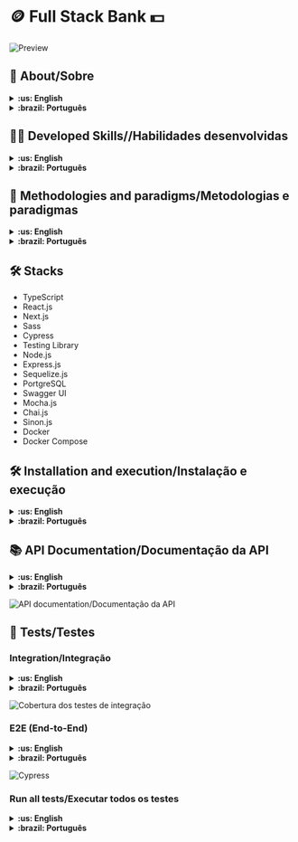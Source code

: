 # :coin: Full Stack Bank :dollar:

![Preview](./screenshots/login.png)

## :page_with_curl: About/Sobre

<details>
  <summary markdown="span"><strong>:us: English</strong></summary><br />

Full stack digital wallet application developed in Next.js and Node.js with TypeScript and built with Docker.

**Note:** the application is currently only in Brazilian Portuguese, I want to add an English translation soon.
<br />
</details>

<details>
  <summary markdown="span"><strong>:brazil: Português</strong></summary><br />

Aplicação full stack dockerizada de carteira digital desenvolvida em Next.js e Node.js com TypeScript.
<br />
</details>

## :man_technologist: Developed Skills//Habilidades desenvolvidas

<details>
  <summary markdown="span"><strong>:us: English</strong></summary><br />

* Develop a frontend application with the Netx.js framework and TypeScript
* Use Sass and CSS Modules for frontend styling
* Develop a RESTful API in Node.js with Express.js and TypeScript
* Use an ORM
* Use a PostgreSQL database
* Document the API with Open API and the Swagger UI framework
* Implement backend integration tests using Mocha.js, Chai.js and Sinon.js with 100% coverage
* implement E2E tests with the Cypress framework in conjunction with the Testing Library
* Dockerize the application using Docker Compose
<br />
</details>

<details>
  <summary markdown="span"><strong>:brazil: Português</strong></summary><br />

* Desenvolver uma aplicação frontend com o framework Netx.js e TypeScript
* Utilizar Sass e CSS Modules para a estilização do frontend
* Desenvolver uma API RESTful em Node.js com Express.js e TypeScript
* Utilizar um ORM
* Utilizar um banco de dados PostgreSQL
* Documentar a API com Open API e o framework Swagger UI
* Implementar testes de integração no backend utilizando Mocha.js, Chai.js e Sinon.js com 100% de cobertura
* mplementar testes E2E com o framework Cypress em conjunto com a Testing Library
* Dockerizar a aplicação utilizando Docker Compose
<br />
</details>

## :memo: Methodologies and paradigms/Metodologias e paradigmas

<details>
  <summary markdown="span"><strong>:us: English</strong></summary><br />

* Mobile First
* BEM (Block-Element-Modifier) ​​in CSS
* Object-Oriented Programming (OOP)
* SOLID Principles
<br />
</details>

<details>
  <summary markdown="span"><strong>:brazil: Português</strong></summary><br />

* Mobile First
* Padrão BEM (Block-Element-Modifier) no CSS
* Programação Orientada a Objetos (POO)
* Princípios de SOLID
<br />
</details>

## :hammer_and_wrench: Stacks

* TypeScript
* React.js
* Next.js
* Sass
* Cypress
* Testing Library
* Node.js
* Express.js
* Sequelize.js
* PortgreSQL
* Swagger UI
* Mocha.js
* Chai.js
* Sinon.js
* Docker
* Docker Compose

## :hammer_and_wrench: Installation and execution/Instalação e execução

<details>
  <summary markdown="span"><strong>:us: English</strong></summary><br />

To run this application you need to have **Git**, **Docker**, **Node** and **Docker Compose** installed on your computer. Docker Compose needs to be version **2.5.0** or higher and Node version **16**.

In addition, to run the step-by-step commands below, your operating system must also have a **Bash terminal** installed. If you are using **Linux** or **macOS**, Bash is already installed by default. However, if your system is **Windows**, you may need to do [separate installation](https://www.lifewire.com/install-bash-on-windows-10-4101773).

### 1. In the project root directory, run the command below in the terminal to install the dependencies

```sh
npm install
```

### 2. Start the application containers

```sh
npm run compose:up
```

By running the command above, three containers will be started:

* ng_frontend - mapped on the port 3000
* ng_backend - mapped on the port 3001
* ng_db - mapped on the port 3002

They are the front-end, back-end and the database, respectively. After the containers starts, you can enter the <http://localhost:3000> address in your browser to see the application running.

To stop the containers, run the command below:

```sh
npm run compose:down
```

<br />
</details>

<details>
  <summary markdown="span"><strong>:brazil: Português</strong></summary><br />

Para rodar está aplicação é necessário ter **Git**, **Docker**, **Node** e o **Docker Compose** instalados no seu computador. O Docker Compose precisa estar na versão **2.5.0** ou superior e o Node na versão **16**.

Além disso, para executar os comandos do passo-a-passo abaixo também é necessário que o seu sistema operacional tenha um **terminal Bash** instalado. Caso você esteja utilizando **Linux** ou **macOS**, o Bash já vem instalado por padrão. Porém, se o seu sistema for **Windows**, talvez você precise fazer [a instalação a parte](https://www.lifewire.com/install-bash-on-windows-10-4101773).

### 1. No diretório raiz do projeto, execute o comando baixo no terminal para instalar as dependências

```sh
npm install
```

### 2. Suba os containers da aplicação

```sh
npm run compose:up
```

Executando o comando acima, será criada uma rede de três containers:

* ng_frontend - mapeado na porta 3000
* ng_backend - mapeado na porta 3001
* ng_db - mapeado na pa porta 3002

Se tratam da aplicação frontend, backend e o banco de dados, respectivamente. Depois que eles estiverem rodando, basta acessar o endereço <http://localhost:3000> no seu navegador para utilizar a aplicação.

Para parar os containers, utilize o comando:

```sh
npm run compose:down
```

<br />
</details>

## :books: API Documentation/Documentação da API

<details>
  <summary markdown="span"><strong>:us: English</strong></summary><br />

With the application running, access the <http://localhost:3001/docs> address in your browser to see the API documentation implemented with Swagger UI.
<br />
</details>

<details>
  <summary markdown="span"><strong>:brazil: Português</strong></summary><br />

Com a aplicação em execução, basta acessar o endereço <http://localhost:3001/docs> no seu navegador para visualizar a documentação implementada com o Swagger UI.
<br />
</details>

![API documentation/Documentação da API](./screenshots/api-docs.png)

## :test_tube: Tests/Testes

### Integration/Integração

<details>
  <summary markdown="span"><strong>:us: English</strong></summary><br />

I've implemented backend integration tests with 100% coverage. To check their result, just run the command below in the project root directory:

```sh
npm run test: integration
```

**Note:** to run the integration tests, it is not necessary for the application to be running, as the interaction with the database is mocked and the tests start an instance of the API before being started.
<br />
</details>

<details>
  <summary markdown="span"><strong>:brazil: Português</strong></summary><br />

Implementei testes de integração no backend com 100% de cobertura. Para verificar o resultado deles, basta executar o comando abaixo na raiz do projeto:

```sh
npm run test:integration
```

**Observação:** para rodar os testes de integração, não é necessário que a aplicação esteja rodando, pois a interação com o banco de dados é mockada e os testes iniciam uma instância da API antes de serem iniciados.
<br />
</details>

![Cobertura dos testes de integração](./screenshots/integration-coverage.png)

### E2E (End-to-End)

<details>
  <summary markdown="span"><strong>:us: English</strong></summary><br />

I've also implemented some E2E tests with the Cypress framework in conjunction with the Testing Library to use semantic selectors. **Applications must be running** before running E2E tests.

To open Cypress in the browser, run the command in the project root directory:

```sh
npm run test:e2e:open
```

A window will open with the list of specs, just click one of them to start the tests.

If you prefer, it is also possible to run the E2E tests without the graphical interface by using the command below:

```sh
npm run test:e2e
```

<br />
</details>

<details>
  <summary markdown="span"><strong>:brazil: Português</strong></summary><br />

Também implementei alguns testes E2E com o framework Cypress em conjunto com a Testing Library para utilizar seletores semânticos. **É necessário que as aplicações estejam sendo executadas** antes de rodar os testes E2E.

Para abrir o Cypress no navegador, execute o comando na raiz do projeto:

```sh
npm run test:e2e:open
```

Será aberta uma janela com a lista das specs, basta clicar em alguma delas para que os testes sejam iniciados.

Caso prefira, também é possível rodar os testes E2E sem a interface gráfica utilizando o comando:

```sh
npm run test:e2e
```

<br />
</details>

![Cypress](./screenshots/cypress.png)

### Run all tests/Executar todos os testes

<details>
  <summary markdown="span"><strong>:us: English</strong></summary><br />

Run the command below in the project root directory tp run all integration and E2E tests in sequence in your terminal:

```sh
npm run test
```

**Note:** this command runs the E2E tests without the graphic interface.
<br />
</details>

<details>
  <summary markdown="span"><strong>:brazil: Português</strong></summary><br />

Rode o comando abaixo na raiz do projeto para rodar todos os testes de integração e E2d em sequência no terminal:

```sh
npm run test
```

**Observação:** esse comando roda os testes E2E sem a interface gráfica.
<br />
</details>

